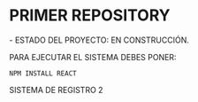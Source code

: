 <h1> PRIMER REPOSITORY</h1>
- ESTADO DEL PROYECTO: EN CONSTRUCCIÓN.

PARA EJECUTAR EL SISTEMA DEBES PONER:

```NPM INSTALL REACT```

SISTEMA DE REGISTRO 2
